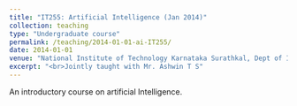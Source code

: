 ```yaml
---
title: "IT255: Artificial Intelligence (Jan 2014)"
collection: teaching
type: "Undergraduate course"
permalink: /teaching/2014-01-01-ai-IT255/ 
date: 2014-01-01
venue: "National Institute of Technology Karnataka Surathkal, Dept of Information Technology"
excerpt: "<br>Jointly taught with Mr. Ashwin T S"
---
```

An introductory course on artificial Intelligence.